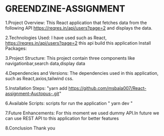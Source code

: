 # GREENDZINE-ASSIGNMENT
1.Project Overview: This React application that fetches data from the following API https://reqres.in/api/users?page=2 and displays the data.

2.Technologies Used: I have used such as React, https://reqres.in/api/users?page=2 this api build this application Install Packages:

3.Project Structure: This project contain three components like navigationbar,search data,display data

4.Dependencies and Versions: The dependencies used in this application, such as React,axios,tailwind css.

5.Installation Steps: "yarn add https://github.com/msbala007/React-assignment-Auctopus-.git"

6.Available Scripts: scripts for run the application " yarn dev "

7.Future Enhancements: For this moment we used dummy API.In future we can use REST API to this application for better features

8.Conclusion Thank you

